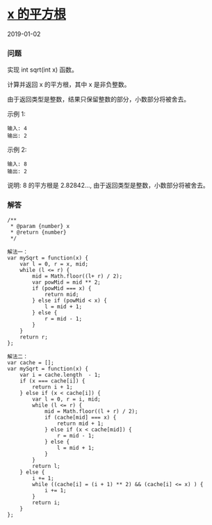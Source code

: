 # [x 的平方根](https://leetcode-cn.com/problems/sqrtx)
2019-01-02
### 问题

实现 int sqrt(int x) 函数。

计算并返回 x 的平方根，其中 x 是非负整数。

由于返回类型是整数，结果只保留整数的部分，小数部分将被舍去。

示例 1:

```
输入: 4
输出: 2
```
示例 2:

```
输入: 8
输出: 2
```
说明: 8 的平方根是 2.82842...,
     由于返回类型是整数，小数部分将被舍去。

### 解答

```
/**
 * @param {number} x
 * @return {number}
 */

解法一：
var mySqrt = function(x) {
    var l = 0, r = x, mid;
    while (l <= r) {
        mid = Math.floor((l+ r) / 2);
        var powMid = mid ** 2;
        if (powMid === x) {
            return mid;
        } else if (powMid < x) {
            l = mid + 1;
        } else {
            r = mid - 1;
        }
    }
    return r;
};

解法二：
var cache = [];
var mySqrt = function(x) {
    var i = cache.length  - 1;
    if (x === cache[i]) {
        return i + 1;
    } else if (x < cache[i]) {
        var l = 0, r = i, mid;
        while (l <= r) {
            mid = Math.floor((l + r) / 2);
            if (cache[mid] === x) {
                return mid + 1;
            } else if (x < cache[mid]) {
                r = mid - 1;
            } else {
                l = mid + 1;
            }
        }
        return l;
    } else {
        i += 1;
        while ((cache[i] = (i + 1) ** 2) && (cache[i] <= x) ) {
            i += 1;
        }
        return i;
    }
};
```